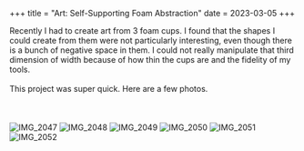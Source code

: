 +++
title = "Art: Self-Supporting Foam Abstraction"
date = 2023-03-05
+++

Recently I had to create art from 3 foam cups. I found that the shapes I could create from them were not particularly interesting, even though there is a bunch of negative space in them. I could not really manipulate that third dimension of width because of how thin the cups are and the fidelity of my tools.
</br>
</br>
This project was super quick. Here are a few photos.
</br>
</br>
</br>
</br>
![IMG_2047](IMG_2047.jpg)
![IMG_2048](IMG_2048.jpg)
![IMG_2049](IMG_2049.jpg)
![IMG_2050](IMG_2050.jpg)
![IMG_2051](IMG_2051.jpg)
![IMG_2052](IMG_2052.jpg)
